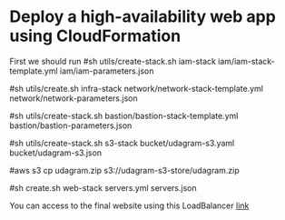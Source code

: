 # Deploy a high-availability web app using CloudFormation
First we should run 
#sh utils/create-stack.sh iam-stack iam/iam-stack-template.yml iam/iam-parameters.json
 
#sh utils/create.sh infra-stack network/network-stack-template.yml network/network-parameters.json

#sh utils/create-stack.sh bastion/bastion-stack-template.yml bastion/bastion-parameters.json


#sh utils/create-stack.sh s3-stack bucket/udagram-s3.yaml bucket/udagram-s3.json


#aws s3 cp udagram.zip s3://udagram-s3-store/udagram.zip


#sh create.sh web-stack servers.yml servers.json

You can access to the final website using this LoadBalancer [link](http://webse-webap-1jwq89zq2hb3o-1982463860.us-west-2.elb.amazonaws.com/)
